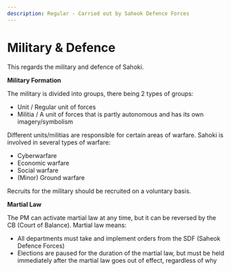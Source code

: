 ```yaml
---
description: Regular - Carried out by Saheok Defence Forces
---
```


# Military & Defence

This regards the military and defence of Sahoki.

**Military Formation** 

The military is divided into groups, there being 2 types of groups:
- Unit / Regular unit of forces
- Militia / A unit of forces that is partly autonomous and has its own imagery/symbolism

Different units/militias are responsible for certain areas of warfare. Sahoki is involved in several types of warfare:
- Cyberwarfare
- Economic warfare
- Social warfare
- (Minor) Ground warfare

Recruits for the military should be recruited on a voluntary basis.

**Martial Law**

The PM can activate martial law at any time, but it can be reversed by the CB (Court of Balance). Martial law means:
- All departments must take and implement orders from the SDF (Saheok Defence Forces)
- Elections are paused for the duration of the martial law, but must be held immediately after the martial law goes out of effect, regardless of why
